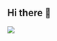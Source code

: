## Hi there 👋
<a href="https://visitcount.itsvg.in">
  <img src="https://visitcount.itsvg.in/api?id=rarewolfx&label=Profile%20Views&color=9&icon=5&pretty=false" />
</a>
<!--
**rarewolfx/rarewolfx** is a ✨ _special_ ✨ repository because its `README.md` (this file) appears on your GitHub profile.

Here are some ideas to get you started:

- 🔭 I’m currently working on ...
- 🌱 I’m currently learning ...
- 👯 I’m looking to collaborate on ...
- 🤔 I’m looking for help with ...
- 💬 Ask me about ...
- 📫 How to reach me: ...
- 😄 Pronouns: ...
- ⚡ Fun fact: ...
-->
